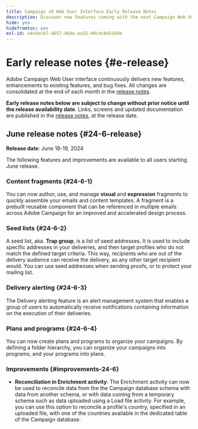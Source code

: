 ```yaml
---
title: Campaign v8 Web User Interface Early Release Notes
description: Discover new features coming with the next Campaign Web User Interface release
hide: yes
hidefromtoc: yes
exl-id: a4c6ecb7-d657-46de-aa55-90c4cb45164b
---
```

# Early release notes {#e-release}

Adobe Campaign Web User interface continuously delivers new features, enhancements to existing features, and bug fixes. All changes are consolidated at the end of each month in the [release notes](release-notes.md). 

**Early release notes below are subject to change without prior notice until the release availability date**. Links, screens and updated documentation are published in the [release notes](release-notes.md), at the release date.

## June release notes {#24-6-release}

**Release date**: June 18-19, 2024

The following features and improvements are available to all users starting June release.

### Content fragments {#24-6-1}

You can now author, use, and manage **visual** and **expression** fragments to quickly assemble your emails and content templates. A fragment is a prebuilt reusable component that can be referenced in multiple emails across Adobe Campaign for an improved and accelerated design process.

### Seed lists {#24-6-2}

A seed list, aka. **Trap group**, is a list of seed addresses. It is used to include specific addresses in your deliveries, and then target profiles who do not match the defined target criteria. This way, recipients who are out of the delivery audience can receive the delivery, as any other target recipient would. You can use seed addresses when sending proofs, or to protect your mailing list.

### Delivery alerting {#24-6-3}

The Delivery alerting feature is an alert management system that enables a group of users to automatically receive notifications containing information on the execution of their deliveries.    

### Plans and programs {#24-6-4}

You can now create plans and programs to organize your campaigns. By defining a folder hierarchy, you can organize your campaigns into programs, and your programs into plans.

### Improvements {#improvements-24-6}

* **Reconciliation in Enrichment activity**: The Enrichment activity can now be used to reconcile data from the the Campaign database schema with data from another schema, or with data coming from a temporary schema such as data uploaded using a Load file activity. For example, you can use this option to reconcile a profile's country, specified in an uploaded file, with one of the countries available in the dedicated table of the Campaign database.
